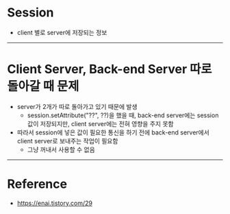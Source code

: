 # Session

- client 별로 server에 저장되는 정보

---

# Client Server, Back-end Server 따로 돌아갈 때 문제

- server가 2개가 따로 돌아가고 있기 때문에 발생
	- session.setAttribute("??", ??)을 했을 때, back-end server에는 session 값이 저장되지만, client server에는 전혀 영향을 주지 못함
- 따라서 session에 넣은 값이 필요한 통신을 하기 전에 back-end server에서 client server로 보내주는 작업이 필요함
	- 그냥 꺼내서 사용할 수 없음

---

# Reference

- https://enai.tistory.com/29
